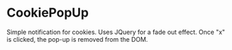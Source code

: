 # CookiePopUp
Simple notification for cookies. Uses JQuery for a fade out effect. Once "x" is clicked, the pop-up is removed from the DOM.
